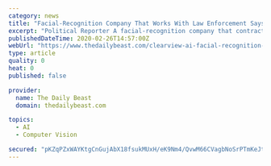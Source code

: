 ```yaml
---
category: news
title: "Facial-Recognition Company That Works With Law Enforcement Says Entire Client List Was Stolen"
excerpt: "Political Reporter A facial-recognition company that contracts with powerful law-enforcement agencies just reported that an intruder stole its entire client list, according to a notification the company sent to its customers. In the notification, which The Daily Beast reviewed, the startup Clearview AI disclosed to its customers that an ..."
publishedDateTime: 2020-02-26T14:57:00Z
webUrl: "https://www.thedailybeast.com/clearview-ai-facial-recognition-company-that-works-with-law-enforcement-says-entire-client-list-was-stolen?source=articles&via=rss"
type: article
quality: 0
heat: 0
published: false

provider:
  name: The Daily Beast
  domain: thedailybeast.com

topics:
  - AI
  - Computer Vision

secured: "pKZqPZxWAYKtgCnGujAbX18fsukMUxH/eK9Nm4/QvwM66CVagbNoSrPTmKeJtvR6hS2/1O9Oe5aWy2KOC5bqfZHdkZbZXiVlIPb5CZxOddGY/SM+Y9x/+sHCiUAoloNbQ6+dppdF0GeBRaqF+OS9/m6+V7ioJJFqYmZ/f2VoTgZCDA5I8RRX06YeUQCw3TeOZ4xLDVOKEkkMWfWkFVK2w8m4lJWIzEjAeiFtuWkZpuG4EtCRVKY1VBwa9b5PWLuA0FEe7UTRiCO1E66QyUBy48+yeXbIA+YmfHWaJyndPimTVNOu6YIWNjVc16wbeKEZ89l7Pm4kDQ09+AEoaqDprobi3NI2ZgHkE+rE1wU4dSnJqFIxuU7Pu5xKVjMvg8a31MbDpLtIF+klZprgDDFjuPB4Xg9GZP+C10F1SN9UeC2X63+WGlP+vrpm/TvHcVXiTfYgiH4u0EzMTcz6n27vz31eaQ2KHA3hoTdwarxOjQs=;EbWXuijuCL2E4zBf1ZpvkQ=="
---
```



